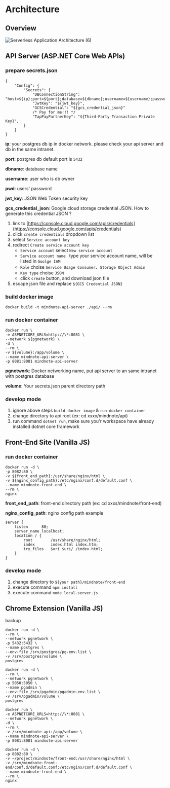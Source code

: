 # Architecture

## Overview
![Serverless Application Architecture (6)](https://user-images.githubusercontent.com/2028693/61886399-3ab9ee00-af32-11e9-9b2d-922fa0dcf4ae.png)

## API Server (ASP.NET Core Web APIs)
### prepare secrets.json
```
{
    "Config": {
        "Secrets": {
            "DBConnectionString": "host=${ip};port=${port};database=${dbname};username=${username};password=${pwd}",
            "JwtKey": "${jwt_key}",
            "GCSCredential": "${gcs_credential_json}"
            /* Pay for me!!! */
            "TapPayPartnerKey": "${Third-Party Transaction Private Key}",
        }
    }
}
```

**ip**:
your postgres db ip in docker network. please check your api server and db in the same 
intranet.

**port**:
postgres db default port is `5432`

**dbname**:
database name

**username**:
user who is db owner

**pwd**:
users' password

**jwt_key**:
JSON Web Token security key

**gcs_credential_json**:
Google cloud storage credential JSON. How to generate this credential JSON ?
1. link to [https://console.cloud.google.com/apis/credentials](https://console.cloud.google.com/apis/credentials)
2. click `create credentials` dropdown list
3. select `Service account key`
4. redirect `Create service account key`
    - `Service account` select `New service account`
    - `Service account name ` type your service account name, will be listed in `Goolge IAM`
    - `Role` choise `Service Usage Consumer`、`Storage Object Admin`
    - `Key type` choise `JSON`
    - click `create` button, and download json file
5. escape json file and replace `${GCS Credential JSON}`

### build docker image
`docker build -t mindnote-api-server ./api/ --rm`

### run docker container
```
docker run \
-e ASPNETCORE_URLS=http://\*:8081 \
--network ${pgnetwork} \
-d \
--rm \
-v ${volume}:/app/volume \
--name mindnote-api-server \
-p 8081:8081 mindnote-api-server
```

**pgnetwork**:
Docker networking name, put api server to an same intranet with postgres database

**volume**:
Your secrets.json parent directory path

### develop mode
1. ignore above steps `build docker image` & `run docker container`
2. change directory to api root (ex: cd xxxx/mindnote/api)
3. run command `dotnet run`, make sure you'r workspace have already installed dotnet core framework

## Front-End Site (Vanilla JS)
### run docker container
```
docker run -d \
-p 8082:80 \
-v ${front_end_path}:/usr/share/nginx/html \
-v ${nginx_config_path}:/etc/nginx/conf.d/default.conf \
--name mindnote-front-end \
--rm \
nginx
```

**front_end_path**:
front-end directory path (ex: cd xxxs/mindnote/front-end)

**nginx_config_path**:
nginx config path
example
```
server {
    listen      80;
    server_name localhost;
    location / {
        root        /usr/share/nginx/html;
        index       index.html index.htm;
        try_files   $uri $uri/ /index.html;
    }
}
```

### develop mode
1. change directory to `${your path}/mindnote/front-end`
2. execute command `npm install`
2. execute command `node local-server.js`

## Chrome Extension (Vanilla JS)


backup 
```
docker run -d \
--rm \
--network pgnetwork \
-p 5432:5432 \
--name postgres \
--env-file /srv/postgres/pg-env.list \
-v /srv/postgres/volume \
postgres

docker run -d \
--rm \
--network pgnetwork \
-p 5050:5050 \
--name pgadmin \
--env-file /srv/pgadmin/pgadmin-env.list \
-v /srv/pgadmin/volume \
postgres

docker run \
-e ASPNETCORE_URLS=http://\*:8081 \
--network pgnetwork \
-d \
--rm \
-v /srv/mindnote-api:/app/volume \
--name mindnote-api-server \
-p 8081:8081 mindnote-api-server
```

```
docker run -d \
-p 8082:80 \
-v ~/project/mindnote/front-end:/usr/share/nginx/html \
-v /srv/mindnote-front-end/conf.d/default.conf:/etc/nginx/conf.d/default.conf \
--name mindnote-front-end \
--rm \
nginx
```


